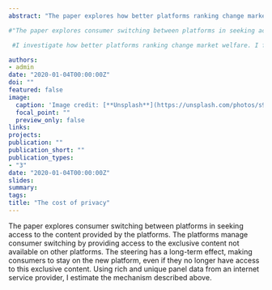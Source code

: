 ```yaml
---
abstract: "The paper explores how better platforms ranking change market welfare."

#"The paper explores consumer switching between platforms in seeking access to the content provided by the platforms. The platforms manage consumer switching by providing access to the exclusive content not available on other platforms. The steering has a long-term effect, making consumers to stay on the new platform, even if they no longer have access to this exclusive content. Using rich and unique panel data from an internet service provider, I estimate the mechanism described above."

 #I investigate how better platforms ranking change market welfare. I found that the restrictions for platforms on the usage of consumers' personal data to provide better product ranking are harmful to consumers and the whole economy. That is due to two effects. On the one hand, better product ranking, based on the consumer’s personal preferences helps consumers easier and faster search products. Hence, consumers visit fewer firms, which increases consumer welfare by reducing search expenditures. But on the other hand, the reduction in the consumers’ search intensity provides higher market power to firms because consumers explore fewer products. This leads to higher prices and decreases consumers' welfare. I found that the net effect is positive and consumers' personal data usage restrictions are harmful to consumers and the whole economy.

authors:
- admin
date: "2020-01-04T00:00:00Z"
doi: ""
featured: false
image:
  caption: 'Image credit: [**Unsplash**](https://unsplash.com/photos/s9CC2SKySJM)'
  focal_point: ""
  preview_only: false
links:
projects:
publication: ""
publication_short: ""
publication_types:
- "3"
date: "2020-01-04T00:00:00Z"
slides:
summary:
tags:
title: "The cost of privacy"
---
```

The paper explores consumer switching between platforms in seeking access to the content provided by the platforms. The platforms manage consumer switching by providing access to the exclusive content not available on other platforms. The steering has a long-term effect, making consumers to stay on the new platform, even if they no longer have access to this exclusive content. Using rich and unique panel data from an internet service provider, I estimate the mechanism described above.
